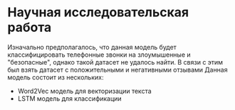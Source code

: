 # Научная исследовательская работа
Изначально предполагалось, что данная модель будет классифицировать телефонные звонки на злоумышенные и "безопасные", однако такой датасет не удалось найти. В связи с этим был взять датасет с положительными и негативными отзывами
Данная модель состоит из нескольких:
 - Word2Vec модель для векторизации текста
 - LSTM модель для классификации
